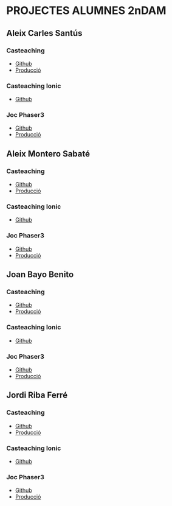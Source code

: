 # PROJECTES ALUMNES 2nDAM

## **Aleix Carles Santús**
### Casteaching
<ul>
<li><a href="https://github.com/AleixCarles/casteaching.git">Github</a></li>
<li><a href="https://casteaching.aleixcarles.me/">Producció</a></li>
</ul>

### Casteaching Ionic
<ul>
<li><a href="">Github</a></li>
</ul>

### Joc Phaser3
<ul>
<li><a href="">Github</a></li>
<li><a href="">Producció</a></li>
</ul>

## **Aleix Montero Sabaté**
### Casteaching
<ul>
<li><a href="https://github.com/AleixMS5/casteaching ">Github</a></li>
<li><a href="https://casteaching.aleixmontero.me/ ">Producció</a></li>
</ul>

### Casteaching Ionic
<ul>
<li><a href="">Github</a></li>
</ul>

### Joc Phaser3
<ul>
<li><a href="https://github.com/AleixMS5/AmsTronaut">Github</a></li>
<li><a href="https://amstronaut.onrender.com /">Producció</a></li>
</ul>

## **Joan Bayo Benito**
### Casteaching
<ul>
<li><a href="https://github.com/JoanBayo/CasteachingBayo">Github</a></li>
<li><a href="https://casteaching.joanbayo.me/">Producció</a></li>
</ul>

### Casteaching Ionic
<ul>
<li><a href="https://github.com/JoanBayo/casteaching_ionic">Github</a></li>
</ul>

### Joc Phaser3
<ul>
<li><a href="https://github.com/JoanBayo/JocBayo">Github</a></li>
<li><a href="https://joan-bayo.onrender.com/">Producció</a></li>
</ul>

## **Jordi Riba Ferré**
### Casteaching
<ul>
<li><a href="https://github.com/Riba00/casteachingRiba">Github</a></li>
<li><a href="https://casteaching.jriba.me/">Producció</a></li>
</ul>

### Casteaching Ionic
<ul>
<li><a href="https://github.com/Riba00/casteachingIonicRiba">Github</a></li>
</ul>

### Joc Phaser3
<ul>
<li><a href="https://github.com/Riba00/JocRiba">Github</a></li>
<li><a href="https://jocriba.onrender.com/ ">Producció</a></li>
</ul>
